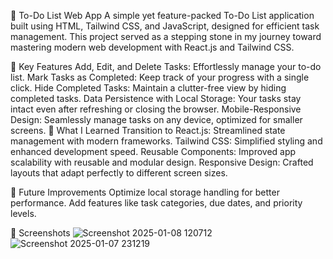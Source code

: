 📝 To-Do List Web App
A simple yet feature-packed To-Do List application built using HTML, Tailwind CSS, and JavaScript, designed for efficient task management. This project served as a stepping stone in my journey toward mastering modern web development with React.js and Tailwind CSS.

🚀 Key Features
Add, Edit, and Delete Tasks: Effortlessly manage your to-do list.
Mark Tasks as Completed: Keep track of your progress with a single click.
Hide Completed Tasks: Maintain a clutter-free view by hiding completed tasks.
Data Persistence with Local Storage: Your tasks stay intact even after refreshing or closing the browser.
Mobile-Responsive Design: Seamlessly manage tasks on any device, optimized for smaller screens.
📌 What I Learned
Transition to React.js: Streamlined state management with modern frameworks.
Tailwind CSS: Simplified styling and enhanced development speed.
Reusable Components: Improved app scalability with reusable and modular design.
Responsive Design: Crafted layouts that adapt perfectly to different screen sizes.



🌟 Future Improvements
Optimize local storage handling for better performance.
Add features like task categories, due dates, and priority levels.

📸 Screenshots
![Screenshot 2025-01-08 120712](https://github.com/user-attachments/assets/4ca62b9b-a50d-4241-abae-0b6d1b8d150d)
![Screenshot 2025-01-07 231219](https://github.com/user-attachments/assets/681de89a-711c-4f25-ae22-cff547a18e74)

